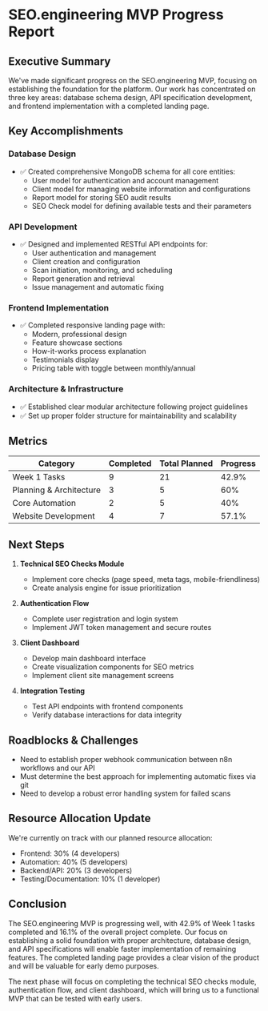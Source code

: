 # SEO.engineering MVP Progress Report

## Executive Summary

We've made significant progress on the SEO.engineering MVP, focusing on establishing the foundation for the platform. Our work has concentrated on three key areas: database schema design, API specification development, and frontend implementation with a completed landing page.

## Key Accomplishments

### Database Design
- ✅ Created comprehensive MongoDB schema for all core entities:
  - User model for authentication and account management
  - Client model for managing website information and configurations
  - Report model for storing SEO audit results
  - SEO Check model for defining available tests and their parameters

### API Development
- ✅ Designed and implemented RESTful API endpoints for:
  - User authentication and management
  - Client creation and configuration
  - Scan initiation, monitoring, and scheduling
  - Report generation and retrieval
  - Issue management and automatic fixing

### Frontend Implementation
- ✅ Completed responsive landing page with:
  - Modern, professional design
  - Feature showcase sections
  - How-it-works process explanation
  - Testimonials display
  - Pricing table with toggle between monthly/annual

### Architecture & Infrastructure
- ✅ Established clear modular architecture following project guidelines
- ✅ Set up proper folder structure for maintainability and scalability

## Metrics

| Category | Completed | Total Planned | Progress |
|----------|-----------|---------------|----------|
| Week 1 Tasks | 9 | 21 | 42.9% |
| Planning & Architecture | 3 | 5 | 60% |
| Core Automation | 2 | 5 | 40% |
| Website Development | 4 | 7 | 57.1% |

## Next Steps

1. **Technical SEO Checks Module**
   - Implement core checks (page speed, meta tags, mobile-friendliness)
   - Create analysis engine for issue prioritization

2. **Authentication Flow**
   - Complete user registration and login system
   - Implement JWT token management and secure routes

3. **Client Dashboard**
   - Develop main dashboard interface
   - Create visualization components for SEO metrics
   - Implement client site management screens

4. **Integration Testing**
   - Test API endpoints with frontend components
   - Verify database interactions for data integrity

## Roadblocks & Challenges

- Need to establish proper webhook communication between n8n workflows and our API
- Must determine the best approach for implementing automatic fixes via git
- Need to develop a robust error handling system for failed scans

## Resource Allocation Update

We're currently on track with our planned resource allocation:
- Frontend: 30% (4 developers)
- Automation: 40% (5 developers)
- Backend/API: 20% (3 developers)
- Testing/Documentation: 10% (1 developer)

## Conclusion

The SEO.engineering MVP is progressing well, with 42.9% of Week 1 tasks completed and 16.1% of the overall project complete. Our focus on establishing a solid foundation with proper architecture, database design, and API specifications will enable faster implementation of remaining features. The completed landing page provides a clear vision of the product and will be valuable for early demo purposes.

The next phase will focus on completing the technical SEO checks module, authentication flow, and client dashboard, which will bring us to a functional MVP that can be tested with early users.
